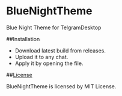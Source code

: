 # BlueNightTheme
Blue Night Theme for TelgramDesktop


##Installation

* Download latest build from releases.
* Upload it to any chat.
* Apply it by opening the file.

##[License](https://github.com/yazdipour/BlueNightTheme/blob/master/LICENSE)

BlueNightTheme is licensed by MIT License.
